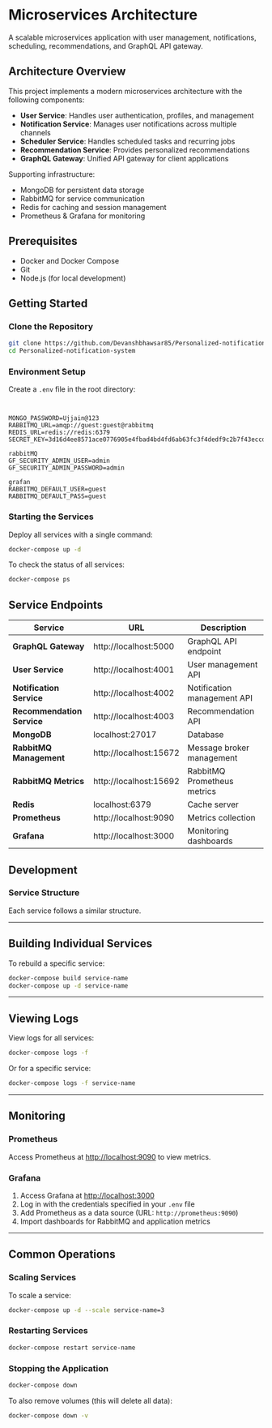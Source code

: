 # Microservices Architecture

A scalable microservices application with user management, notifications, scheduling, recommendations, and GraphQL API gateway.

## Architecture Overview

This project implements a modern microservices architecture with the following components:

- **User Service**: Handles user authentication, profiles, and management
- **Notification Service**: Manages user notifications across multiple channels
- **Scheduler Service**: Handles scheduled tasks and recurring jobs
- **Recommendation Service**: Provides personalized recommendations
- **GraphQL Gateway**: Unified API gateway for client applications

Supporting infrastructure:

- MongoDB for persistent data storage
- RabbitMQ for service communication
- Redis for caching and session management
- Prometheus & Grafana for monitoring

## Prerequisites

- Docker and Docker Compose
- Git
- Node.js (for local development)

## Getting Started

### Clone the Repository

```bash
git clone https://github.com/Devanshbhawsar85/Personalized-notification-system
cd Personalized-notification-system
```

### Environment Setup

Create a `.env` file in the root directory:

```


MONGO_PASSWORD=Ujjain@123
RABBITMQ_URL=amqp://guest:guest@rabbitmq
REDIS_URL=redis://redis:6379
SECRET_KEY=3d16d4ee8571ace0776905e4fbad4bd4fd6ab63fc3f4dedf9c2b7f43eccda535ffdc902fbe7b3c09970a70329517090deab106d814e2a57d6548889793e23937

rabbitMQ
GF_SECURITY_ADMIN_USER=admin
GF_SECURITY_ADMIN_PASSWORD=admin

grafan
RABBITMQ_DEFAULT_USER=guest
RABBITMQ_DEFAULT_PASS=guest
```

### Starting the Services

Deploy all services with a single command:

```bash
docker-compose up -d
```

To check the status of all services:

```bash
docker-compose ps
```

## Service Endpoints

| Service                    | URL                    | Description                 |
| -------------------------- | ---------------------- | --------------------------- |
| **GraphQL Gateway**        | http://localhost:5000  | GraphQL API endpoint        |
| **User Service**           | http://localhost:4001  | User management API         |
| **Notification Service**   | http://localhost:4002  | Notification management API |
| **Recommendation Service** | http://localhost:4003  | Recommendation API          |
| **MongoDB**                | localhost:27017        | Database                    |
| **RabbitMQ Management**    | http://localhost:15672 | Message broker management   |
| **RabbitMQ Metrics**       | http://localhost:15692 | RabbitMQ Prometheus metrics |
| **Redis**                  | localhost:6379         | Cache server                |
| **Prometheus**             | http://localhost:9090  | Metrics collection          |
| **Grafana**                | http://localhost:3000  | Monitoring dashboards       |

## Development

### Service Structure

Each service follows a similar structure.

---

## Building Individual Services

To rebuild a specific service:

```bash
docker-compose build service-name
docker-compose up -d service-name
```

---

## Viewing Logs

View logs for all services:

```bash
docker-compose logs -f
```

Or for a specific service:

```bash
docker-compose logs -f service-name
```

---

## Monitoring

### Prometheus

Access Prometheus at [http://localhost:9090](http://localhost:9090) to view metrics.

### Grafana

1. Access Grafana at [http://localhost:3000](http://localhost:3000)
2. Log in with the credentials specified in your `.env` file
3. Add Prometheus as a data source (URL: `http://prometheus:9090`)
4. Import dashboards for RabbitMQ and application metrics

---

## Common Operations

### Scaling Services

To scale a service:

```bash
docker-compose up -d --scale service-name=3
```

### Restarting Services

```bash
docker-compose restart service-name
```

### Stopping the Application

```bash
docker-compose down
```

To also remove volumes (this will delete all data):

```bash
docker-compose down -v
```
